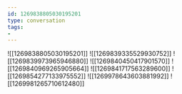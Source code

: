 ```yaml
---
id: 1269838805030195201
type: conversation
tags:
- 
---
```

![[1269838805030195201]]
![[1269839335529930752]]
![[1269839973965946880]]
![[1269840450417901570]]
![[1269840969265905664]]
![[1269841717563289600]]
![[1269854277133975552]]
![[1269978643603881992]]
![[1269981265710612480]]

